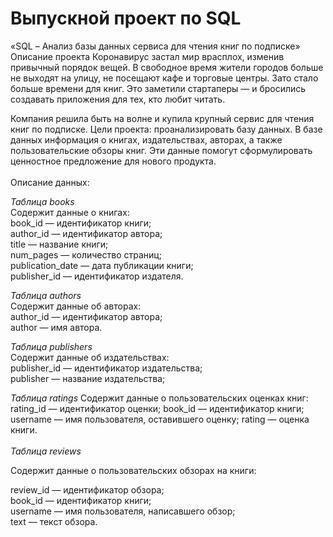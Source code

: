 # Выпускной проект по SQL
«SQL – Анализ базы данных сервиса для чтения книг по подписке»
Описание проекта
Коронавирус застал мир врасплох, изменив привычный порядок вещей. В свободное время жители городов больше не выходят на улицу, не посещают кафе и торговые центры. Зато стало больше времени для книг. Это заметили стартаперы — и бросились создавать приложения для тех, кто любит читать.


Компания решила быть на волне и купила крупный сервис для чтения книг по подписке.
Цели проекта: проанализировать базу данных. В базе данных информация о книгах, издательствах, авторах, а также пользовательские обзоры книг. Эти данные помогут сформулировать ценностное предложение для нового продукта.<br><br>
Описание данных:<br>

*Таблица books*<br>
Содержит данные о книгах:<br>
book_id — идентификатор книги;<br>
author_id — идентификатор автора;<br>
title — название книги;<br>
num_pages — количество страниц;<br>
publication_date — дата публикации книги;<br>
publisher_id — идентификатор издателя.<br>

*Таблица authors*<br>
Содержит данные об авторах:<br>
author_id — идентификатор автора;<br>
author — имя автора.<br>

*Таблица publishers* <br>
Содержит данные об издательствах:<br>
publisher_id — идентификатор издательства;<br>
publisher — название издательства;<br>

*Таблица ratings*
Содержит данные о пользовательских оценках книг:
rating_id — идентификатор оценки;
book_id — идентификатор книги;
username — имя пользователя, оставившего оценку;
rating — оценка книги.<br><br>
*Таблица reviews*<br>

Содержит данные о пользовательских обзорах на книги:<br>

review_id — идентификатор обзора;<br>
book_id — идентификатор книги;<br>
username — имя пользователя, написавшего обзор;<br>
text — текст обзора.<br>
